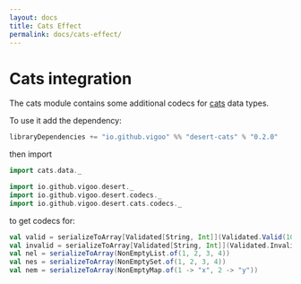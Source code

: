 ```yaml
---
layout: docs
title: Cats Effect
permalink: docs/cats-effect/
---
```


# Cats integration

The cats module contains some additional codecs for [cats](https://typelevel.org/cats/) data types.

To use it add the dependency:
```scala
libraryDependencies += "io.github.vigoo" %% "desert-cats" % "0.2.0"
```

then import 

```scala mdoc
import cats.data._

import io.github.vigoo.desert._
import io.github.vigoo.desert.codecs._
import io.github.vigoo.desert.cats.codecs._
```

to get codecs for:

```scala
val valid = serializeToArray[Validated[String, Int]](Validated.Valid(100))
val invalid = serializeToArray[Validated[String, Int]](Validated.Invalid("error"))
val nel = serializeToArray(NonEmptyList.of(1, 2, 3, 4))
val nes = serializeToArray(NonEmptySet.of(1, 2, 3, 4))
val nem = serializeToArray(NonEmptyMap.of(1 -> "x", 2 -> "y"))
``` 